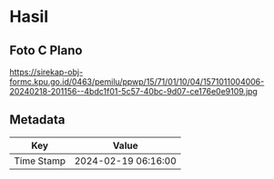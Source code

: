 # Hasil

## Foto C Plano

https://sirekap-obj-formc.kpu.go.id/0463/pemilu/ppwp/15/71/01/10/04/1571011004006-20240218-201156--4bdc1f01-5c57-40bc-9d07-ce176e0e9109.jpg


## Metadata

| Key        | Value               |
| ---------- | ------------------- |
| Time Stamp | 2024-02-19 06:16:00 |




